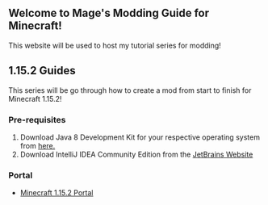 ## Welcome to Mage's Modding Guide for Minecraft!

This website will be used to host my tutorial series for modding!


## 1.15.2 Guides

This series will be go through how to create a mod from start to finish for Minecraft 1.15.2!

### Pre-requisites

1. Download Java 8 Development Kit for your respective operating system from [here.](https://www.oracle.com/java/technologies/javase/javase-jdk8-downloads.html)
2. Download IntelliJ IDEA Community Edition from the [JetBrains Website](https://www.jetbrains.com/idea/download)

### Portal

 - [Minecraft 1.15.2 Portal](https://magep.github.io/1.15.2/)

